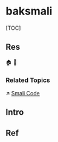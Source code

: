 # baksmali

[TOC]



## Res
🏠 
🚧 


### Related Topics
↗ [Smali Code](../../../ASM%20(Assembly%20Languages)/🌙%20Hardware-Independent%20ASM%20&%20Bytecode%20Sets/Smali%20Code/Smali%20Code.md)



## Intro



## Ref
[Smali Instrumentation | Github]: https://github.com/JnuSimba/AndroidSecNotes/blob/master/Android%20调试工具/Smali%20Instrumentation.md

